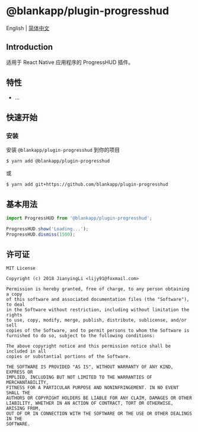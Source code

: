 # @blankapp/plugin-progresshud

English | [简体中文](./README.zh_CN.md)

## Introduction

适用于 React Native 应用程序的 ProgressHUD 插件。

## 特性

- ...

## 快速开始

### 安装

安装 `@blankapp/plugin-progresshud` 到你的项目

```bash
$ yarn add @blankapp/plugin-progresshud
```

或

```
$ yarn add git+https://github.com/blankapp/plugin-progresshud
```

## 基本用法

```js
import ProgressHUD from '@blankapp/plugin-progresshud';

ProgressHUD.show('Loading...');
ProgressHUD.dismiss(1500);
```

## 许可证

```text
MIT License

Copyright (c) 2018 JianyingLi <lijy91@foxmail.com>

Permission is hereby granted, free of charge, to any person obtaining a copy
of this software and associated documentation files (the "Software"), to deal
in the Software without restriction, including without limitation the rights
to use, copy, modify, merge, publish, distribute, sublicense, and/or sell
copies of the Software, and to permit persons to whom the Software is
furnished to do so, subject to the following conditions:

The above copyright notice and this permission notice shall be included in all
copies or substantial portions of the Software.

THE SOFTWARE IS PROVIDED "AS IS", WITHOUT WARRANTY OF ANY KIND, EXPRESS OR
IMPLIED, INCLUDING BUT NOT LIMITED TO THE WARRANTIES OF MERCHANTABILITY,
FITNESS FOR A PARTICULAR PURPOSE AND NONINFRINGEMENT. IN NO EVENT SHALL THE
AUTHORS OR COPYRIGHT HOLDERS BE LIABLE FOR ANY CLAIM, DAMAGES OR OTHER
LIABILITY, WHETHER IN AN ACTION OF CONTRACT, TORT OR OTHERWISE, ARISING FROM,
OUT OF OR IN CONNECTION WITH THE SOFTWARE OR THE USE OR OTHER DEALINGS IN THE
SOFTWARE.
```
  